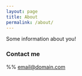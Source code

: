 ```yaml
---
layout: page
title: About
permalink: /about/
---
```


Some information about you!


### Contact me

%% [email@domain.com](mailto:email@domain.com)
